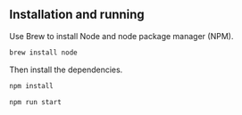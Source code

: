 
## Installation and running  

Use Brew to install Node and node package manager (NPM).  

```bash
brew install node
```
Then install the dependencies. 

```bash
npm install
```

```bash
npm run start 
```

